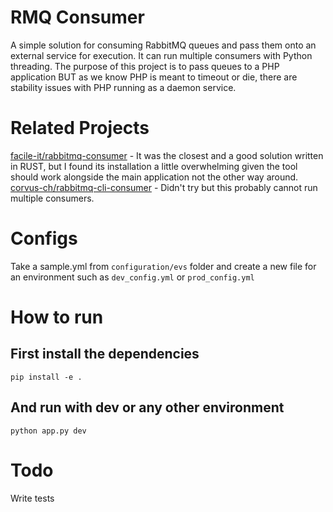 # RMQ Consumer
A simple solution for consuming RabbitMQ queues and pass them onto an external service for execution. 
It can run multiple consumers with Python threading. The purpose of this project is to pass queues to a PHP application BUT as we know PHP is meant to timeout or die, there are stability issues with PHP running as a daemon service. 

# Related Projects
[facile-it/rabbitmq-consumer](https://github.com/facile-it/rabbitmq-consumer) - It was the closest and a good solution written in RUST, but I found its installation a little overwhelming given the tool should work alongside the main application not the other way around.  
[corvus-ch/rabbitmq-cli-consumer](https://github.com/corvus-ch/rabbitmq-cli-consumer) - Didn't try but this probably cannot run multiple consumers.

# Configs
Take a sample.yml from ```configuration/evs``` folder and create a new file for an environment such as ```dev_config.yml``` or ```prod_config.yml```

# How to run
## First install the dependencies 
``` 
pip install -e . 
```
## And run with dev or any other environment
```
python app.py dev
```

# Todo
Write tests
